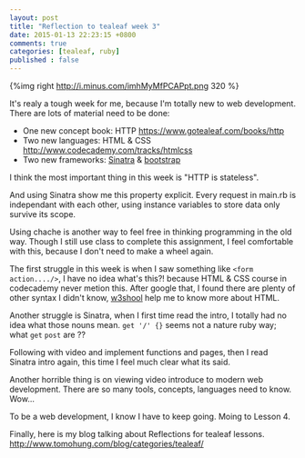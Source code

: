 ```yaml
---
layout: post
title: "Reflection to tealeaf week 3"
date: 2015-01-13 22:23:15 +0800
comments: true
categories: [tealeaf, ruby]
published : false
---
```


{%img right http://i.minus.com/imhMyMfPCAPpt.png 320 %}

It's realy a tough week for me, because I'm totally new to web development.
There are lots of material need to be done:

- One new concept book: HTTP https://www.gotealeaf.com/books/http
- Two new languages: HTML & CSS http://www.codecademy.com/tracks/htmlcss
- Two new frameworks: [Sinatra][] & [bootstrap][]

[Sinatra]: http://www.sinatrarb.com/intro.html
[bootstrap]: http://getbootstrap.com/

I think the most important thing in this week is "HTTP is stateless".

And using Sinatra show me this property explicit.
Every request in main.rb is independant with each other, using instance variables to store data only survive its scope.

Using chache is another way to feel free in thinking programming in the old way.
Though I still use class to complete this assignment, I feel comfortable with this, because I don't need to make a wheel again.

The first struggle in this week is when I saw something like `<form action..../>`, I have no idea what's this?! because HTML & CSS course in codecademy never metion this. After google that, I found there are plenty of other syntax I didn't know, [w3shool][] help me to know more about HTML.

[w3shool]: http://www.w3schools.com/html/html5_intro.asp

Another struggle is Sinatra, when I first time read the intro, I totally had no idea what those nouns mean. `get '/' {}` seems not a nature ruby way; what `get` `post` are ??

Following with video and implement functions and pages, then I read Sinatra intro again, this time I feel much clear what its said.

Another horrible thing is on viewing video introduce to modern web development. There are so many tools, concepts, languages need to know. Wow...

To be a web development, I know I have to keep going. 
Moing to Lesson 4.

Finally, here is my blog talking about Reflections for tealeaf lessons.
http://www.tomohung.com/blog/categories/tealeaf/
